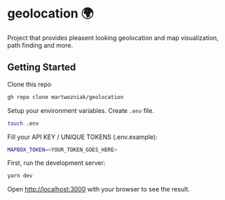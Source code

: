 # geolocation 🌍
Project that provides pleasent looking geolocation and map visualization, path finding and more.
## Getting Started

Clone this repo

```bash
gh repo clone martwozniak/geolocation
```

Setup your environment variables. Create `.env` file.

```bash
touch .env
```

Fill your API KEY / UNIQUE TOKENS (.env.example):
```bash
MAPBOX_TOKEN=<YOUR_TOKEN_GOES_HERE>
```

First, run the development server:

```bash
yarn dev
```

Open [http://localhost:3000](http://localhost:3000) with your browser to see the result.
